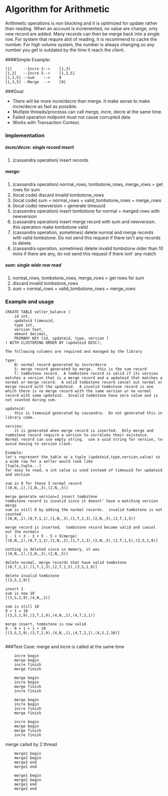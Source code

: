 Algorithm for Arithmetic
===================
Arithmetic operations is non blocking and it is optimized for update rather than reading.  When an account is incremented, no value are change, only new record are added.  Many records can then be merge back into a single row.  For system that require alot of reading, it is recommend to cache the number.  For high volume system, the number is always changing so any number you get is outdated by the time it reach the client.

####Simple Example:
```
[1]     --Incre 3-->    [1,3]
[1,3]   --Incre 5-->    [1,3,5]
[1,3,5] --Sum    -->    9
[1,3,5] --Merge  -->    [9]
```

###Goal: 
* There will be more incre/decre than merge.  It make sense to make incre/decre as fast as possible. 
* Multiple threads/processs can call merge, incre, decre at the same time.
* Failed operation midpoint must not cause corrupted data
* Works with Transaction Context.

### Implementation
##### incre/decre: single record insert
  1. (cassandra operation) insert records

##### merge:
  1. (cassandra operation) normal_rows, tombstone_rows, merge_rows = get rows for sum
  2. (local code) discard invalid tombstone_rows 
  3. (local code) sum = normal_rows + valid_tombstone_rows + merge_rows
  4. (local code) newversion = generate timeuuid
  5. (cassandra operation) insert tombstone for normal + merged rows with newversion
  6. (cassandra operation) insert merge record with sum and newversion.  this operation make tombstone valid
  7. (cassandra operation, sometimes) delete normal and merge records with valid tombstone.  Do not send this request if there isn't any records to delete.
  8. (cassandra operation, sometimes) delete invalid tombstone older than 10 mins if there are any, do not send this request if there isnt' any match

##### sum: single wide row read 
  1. normal_rows, tombstone_rows, merge_rows = get rows for sum
  2. discard invalid tombstone_rows 
  3. sum = normal_rows + valid_tombstone_rows + merge_rows

### Example and usage
```
CREATE TABLE seller_balance (    
    id int,   
    updateid timeuuid,
    type int, 
    version text,    
    amount decimal,
    PRIMARY KEY (id, updateid, type, version )
) WITH CLUSTERING ORDER BY (updateid DESC);

The following columns are required and managed by the library

type:
    N: normal record generated by incre/decre
    S: merge record generated by merge.  this is the sum record
    T: tombstone record.  A tombstone record is valid if its version matches a version that is a merge record and a updateid that matches a normal or merge record.  A valid tombstone record cancel out normal or merge record with the updateid.  A invalid tombstone record is one which there is no merge record with the same version or no normal record with same updateid.  Invalid tombstone have zero value and is not counted during sum.

updateid:
    this is timeuuid generated by cassandra.  Do not generated this in library code.

version:
    it is generated when merge record is inserted.  Only merge and tombstone record require a version to correlate their existence. Normal record can use empty string.  use a uuid string for version, to avoid having to version clash.

Example:
let's represent the table as a tuple (updateid,type,version,value) so a wide row for a seller would look like
[tuple,tuple...]
for easy to read, a int value is used instead of timeuuid for updateid and version

sum is 9 for these 3 normal record
[(0,N,,1),(1,N,,3),(2,N,,5)]

merge generate version=1 insert tombstone
tombstone record is invalid since it doesnt' have a matching version merge
sum is still 9 by adding the normal records.  invalid tombstone is not counted.
[(0,N,,1),(0,T,1,1),(1,N,,3),(1,T,1,3),(2,N,,5),(2,T,1,5)]

merge record is inserted.  tombstone record become valid and cancel out the normals
1 - 1 + 3 - 3 + 5 - 5 + 9(merge)
[(0,N,,1),(0,T,1,1),(1,N,,3),(1,T,1,3),(2,N,,5),(2,T,1,5),(3,S,1,9)] 

nothing is deleted since in memory, it was
[(0,N,,1),(1,N,,3),(2,N,,5)]

delete normal, merge records that have valid tombstone
[(0,T,1,1),(1,T,1,3),(2,T,1,5),(3,S,1,9)] 

delete invalid tombstone
[(3,S,1,9)] 

insert 1
sum is now 10
[(3,S,1,9),(4,N,,1)] 

sum is still 10
9 + 1 = 10
[(3,S,1,9),(3,T,1,9),(4,N,,1),(4,T,2,1)] 

merge insert, tombstone is now valid
9 - 9 + 1 + 1 + 10
[(3,S,1,9),(3,T,2,9),(4,N,,1),(4,T,2,1),(4,S,2,10)] 


```


###Test Case:
merge and incre is called at the same time
```
    incre begin
    merge begin
    incre finish
    merge finish

    merge begin
    incre begin
    merge finish
    incre finish

    merge begin
    incre begin
    incre finish
    merge finish

    incre begin
    merge begin 
    merge finish
    incre finish
```
merge called by 2 thread
```    
    merge1 begin
    merge2 begin
    merge2 end
    merge1 end

    merge1 begin
    merge2 begin    
    merge1 end  
    merge2 end
```
